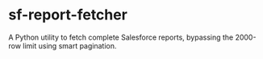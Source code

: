 # sf-report-fetcher
A Python utility to fetch complete Salesforce reports, bypassing the 2000-row limit using smart pagination.
